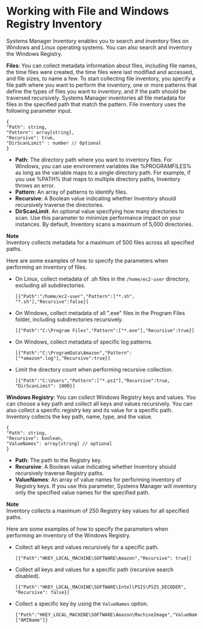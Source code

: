 # Working with File and Windows Registry Inventory<a name="sysman-inventory-file-and-registry"></a>

Systems Manager Inventory enables you to search and inventory files on Windows and Linux operating systems\. You can also search and inventory the Windows Registry\.

**Files**: You can collect metadata information about files, including file names, the time files were created, the time files were last modified and accessed, and file sizes, to name a few\. To start collecting file inventory, you specify a file path where you want to perform the inventory, one or more patterns that define the types of files you want to inventory, and if the path should be traversed recursively\. Systems Manager inventories all file metadata for files in the specified path that match the pattern\. File inventory uses the following parameter input\.

```
{
"Path": string,
"Pattern": array[string],
"Recursive": true,
"DirScanLimit" : number // Optional
}
```
+ **Path**: The directory path where you want to inventory files\. For Windows, you can use environment variables like %PROGRAMFILES% as long as the variable maps to a single directory path\. For example, if you use %PATH% that maps to multiple directory paths, Inventory throws an error\. 
+ **Pattern**: An array of patterns to identify files\.
+ **Recursive**: A Boolean value indicating whether Inventory should recursively traverse the directories\.
+ **DirScanLimit**: An optional value specifying how many directories to scan\. Use this parameter to minimize performance impact on your instances\. By default, Inventory scans a maximum of 5,000 directories\.

**Note**  
Inventory collects metadata for a maximum of 500 files across all specified paths\.

Here are some examples of how to specify the parameters when performing an inventory of files\.
+ On Linux, collect metadata of \.sh files in the `/home/ec2-user` directory, excluding all subdirectories\.

  ```
  [{"Path":"/home/ec2-user","Pattern":["*.sh", "*.sh"],"Recursive":false}]
  ```
+ On Windows, collect metadata of all "\.exe" files in the Program Files folder, including subdirectories recursively\.

  ```
  [{"Path":"C:\Program Files","Pattern":["*.exe"],"Recursive":true}]
  ```
+ On Windows, collect metadata of specific log patterns\.

  ```
  [{"Path":"C:\ProgramData\Amazon","Pattern":["*amazon*.log"],"Recursive":true}]
  ```
+ Limit the directory count when performing recursive collection\.

  ```
  [{"Path":"C:\Users","Pattern":["*.ps1"],"Recursive":true, "DirScanLimit": 1000}]
  ```

**Windows Registry**: You can collect Windows Registry keys and values\. You can choose a key path and collect all keys and values recursively\. You can also collect a specific registry key and its value for a specific path\. Inventory collects the key path, name, type, and the value\.

```
{
"Path": string, 
"Recursive": boolean,
"ValueNames": array[string] // optional
}
```
+ **Path**: The path to the Registry key\.
+ **Recursive**: A Boolean value indicating whether Inventory should recursively traverse Registry paths\.
+ **ValueNames**: An array of value names for performing inventory of Registry keys\. If you use this parameter, Systems Manager will inventory only the specified value names for the specified path\.

**Note**  
Inventory collects a maximum of 250 Registry key values for all specified paths\.

Here are some examples of how to specify the parameters when performing an inventory of the Windows Registry\.
+ Collect all keys and values recursively for a specific path\.

  ```
  [{"Path":"HKEY_LOCAL_MACHINE\SOFTWARE\Amazon","Recursive": true}]
  ```
+ Collect all keys and values for a specific path \(recursive search disabled\)\.

  ```
  [{"Path":"HKEY_LOCAL_MACHINE\SOFTWARE\Intel\PSIS\PSIS_DECODER", "Recursive": false}]
  ```
+ Collect a specific key by using the `ValueNames` option\.

  ```
  {"Path":"HKEY_LOCAL_MACHINE\SOFTWARE\Amazon\MachineImage","ValueNames":["AMIName"]}
  ```